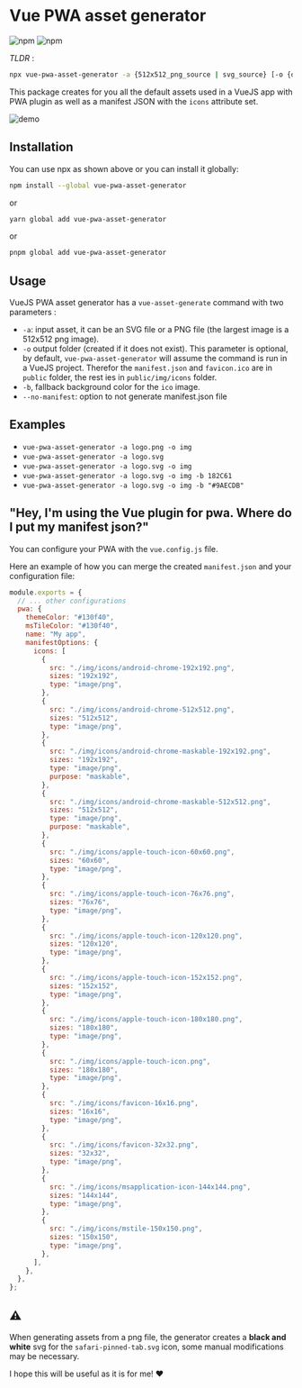 # Vue PWA asset generator

![npm](https://img.shields.io/npm/v/vue-pwa-asset-generator?style=for-the-badge)
![npm](https://img.shields.io/npm/dm/vue-pwa-asset-generator?style=for-the-badge)

_TLDR_ :

```sh
npx vue-pwa-asset-generator -a {512x512_png_source | svg_source} [-o {output_folder} [-b {fallback background color}]]
```

This package creates for you all the default assets used in a VueJS app with PWA plugin as well as a manifest JSON with the `icons` attribute set.

![demo](docs/demo.gif)

## Installation

You can use npx as shown above or you can install it globally:

```sh
npm install --global vue-pwa-asset-generator
```

or

```sh
yarn global add vue-pwa-asset-generator
```

or

```sh
pnpm global add vue-pwa-asset-generator
```

## Usage

VueJS PWA asset generator has a `vue-asset-generate` command with two parameters :

- `-a`: input asset, it can be an SVG file or a PNG file (the largest image is a 512x512 png image).
- `-o` output folder (created if it does not exist). This parameter is optional, by default, `vue-pwa-asset-generator` will assume the command is run in a VueJS project. Therefor the `manifest.json` and `favicon.ico` are in `public` folder, the rest ies in `public/img/icons` folder.
- `-b`, fallback background color for the `ico` image.
- `--no-manifest`: option to not generate manifest.json file

## Examples

- `vue-pwa-asset-generator -a logo.png -o img`
- `vue-pwa-asset-generator -a logo.svg`
- `vue-pwa-asset-generator -a logo.svg -o img`
- `vue-pwa-asset-generator -a logo.svg -o img -b 182C61`
- `vue-pwa-asset-generator -a logo.svg -o img -b "#9AECDB"`

## "Hey, I'm using the Vue plugin for pwa. Where do I put my manifest json?"

You can configure your PWA with the `vue.config.js` file.

Here an example of how you can merge the created `manifest.json` and your configuration file:

```js
module.exports = {
  // ... other configurations
  pwa: {
    themeColor: "#130f40",
    msTileColor: "#130f40",
    name: "My app",
    manifestOptions: {
      icons: [
        {
          src: "./img/icons/android-chrome-192x192.png",
          sizes: "192x192",
          type: "image/png",
        },
        {
          src: "./img/icons/android-chrome-512x512.png",
          sizes: "512x512",
          type: "image/png",
        },
        {
          src: "./img/icons/android-chrome-maskable-192x192.png",
          sizes: "192x192",
          type: "image/png",
          purpose: "maskable",
        },
        {
          src: "./img/icons/android-chrome-maskable-512x512.png",
          sizes: "512x512",
          type: "image/png",
          purpose: "maskable",
        },
        {
          src: "./img/icons/apple-touch-icon-60x60.png",
          sizes: "60x60",
          type: "image/png",
        },
        {
          src: "./img/icons/apple-touch-icon-76x76.png",
          sizes: "76x76",
          type: "image/png",
        },
        {
          src: "./img/icons/apple-touch-icon-120x120.png",
          sizes: "120x120",
          type: "image/png",
        },
        {
          src: "./img/icons/apple-touch-icon-152x152.png",
          sizes: "152x152",
          type: "image/png",
        },
        {
          src: "./img/icons/apple-touch-icon-180x180.png",
          sizes: "180x180",
          type: "image/png",
        },
        {
          src: "./img/icons/apple-touch-icon.png",
          sizes: "180x180",
          type: "image/png",
        },
        {
          src: "./img/icons/favicon-16x16.png",
          sizes: "16x16",
          type: "image/png",
        },
        {
          src: "./img/icons/favicon-32x32.png",
          sizes: "32x32",
          type: "image/png",
        },
        {
          src: "./img/icons/msapplication-icon-144x144.png",
          sizes: "144x144",
          type: "image/png",
        },
        {
          src: "./img/icons/mstile-150x150.png",
          sizes: "150x150",
          type: "image/png",
        },
      ],
    },
  },
};
```

## ⚠️

When generating assets from a png file, the generator creates a **black and white** svg for the `safari-pinned-tab.svg` icon, some manual modifications may be necessary.

I hope this will be useful as it is for me! ♥
